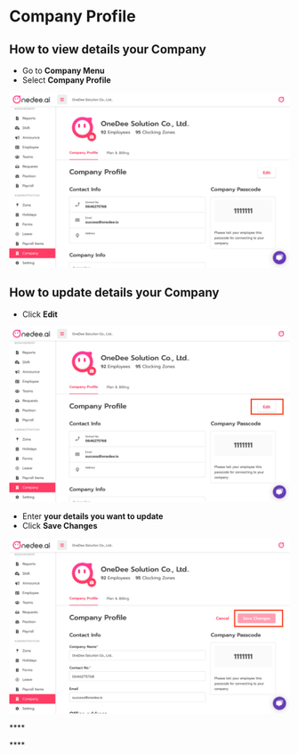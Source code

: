 # Company Profile

## How to view details your Company

* Go to **Company Menu**
* Select **Company Profile**

![](../../.gitbook/assets/app.onedee.ai_en_leave_leave-balance-laptop-with-mdpi-screen.png)

## How to update details your Company

* Click **Edit**

![](../../.gitbook/assets/app.onedee.ai_en_leave_leave-balance-laptop-with-mdpi-screen-1.png)

* Enter **your details you want to update**
* Click **Save Changes**

![](../../.gitbook/assets/app.onedee.ai_en_leave_leave-balance-laptop-with-mdpi-screen-2.png)

\*\*\*\*



\*\*\*\*


